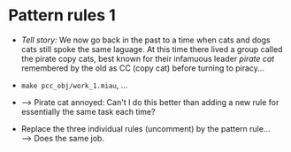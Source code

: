 # Pattern rules 1

* *Tell story:* We now go back in the past to a time when cats and dogs
  cats still spoke the same laguage.
  At this time there lived a group called the pirate copy cats,
  best known for their infamuous leader *pirate cat* remembered by the old
  as CC (copy cat) before turning to piracy...

* `make pcc_obj/work_1.miau`, ...

* --> Pirate cat annoyed: Can't I do this better than adding a new rule
  for essentially the same task each time?
* Replace the three individual rules (uncomment) by the pattern rule...  
  --> Does the same job.